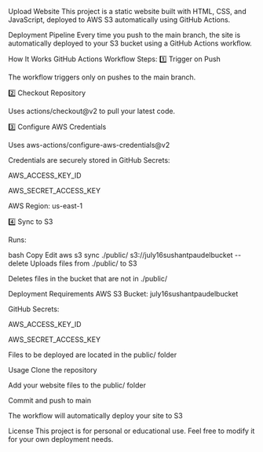Upload Website
This project is a static website built with HTML, CSS, and JavaScript, deployed to AWS S3 automatically using GitHub Actions.

Deployment Pipeline
Every time you push to the main branch, the site is automatically deployed to your S3 bucket using a GitHub Actions workflow.

How It Works
GitHub Actions Workflow Steps:
1️⃣ Trigger on Push

The workflow triggers only on pushes to the main branch.

2️⃣ Checkout Repository

Uses actions/checkout@v2 to pull your latest code.

3️⃣ Configure AWS Credentials

Uses aws-actions/configure-aws-credentials@v2

Credentials are securely stored in GitHub Secrets:

AWS_ACCESS_KEY_ID

AWS_SECRET_ACCESS_KEY

AWS Region: us-east-1

4️⃣ Sync to S3

Runs:

bash
Copy
Edit
aws s3 sync ./public/ s3://july16sushantpaudelbucket --delete
Uploads files from ./public/ to S3

Deletes files in the bucket that are not in ./public/

Deployment Requirements
AWS S3 Bucket: july16sushantpaudelbucket

GitHub Secrets:

AWS_ACCESS_KEY_ID

AWS_SECRET_ACCESS_KEY

Files to be deployed are located in the public/ folder

Usage
Clone the repository

Add your website files to the public/ folder

Commit and push to main

The workflow will automatically deploy your site to S3

License
This project is for personal or educational use. Feel free to modify it for your own deployment needs.

